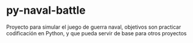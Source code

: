 # py-naval-battle
Proyecto para simular el juego de guerra naval, objetivos son practicar codificación en Python, y que pueda servir de base para otros proyectos
